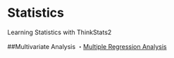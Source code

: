 # Statistics
Learning Statistics with ThinkStats2

##Multivariate Analysis
・[Multiple Regression Analysis]()
